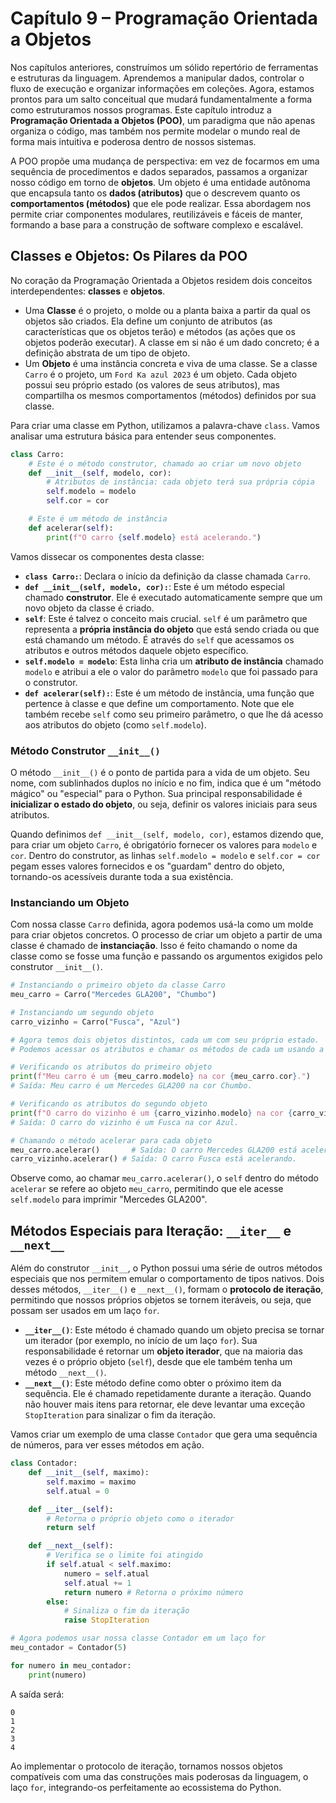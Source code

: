 # Capítulo 9 – Programação Orientada a Objetos

Nos capítulos anteriores, construímos um sólido repertório de ferramentas e estruturas da linguagem. Aprendemos a manipular dados, controlar o fluxo de execução e organizar informações em coleções. Agora, estamos prontos para um salto conceitual que mudará fundamentalmente a forma como estruturamos nossos programas. Este capítulo introduz a **Programação Orientada a Objetos (POO)**, um paradigma que não apenas organiza o código, mas também nos permite modelar o mundo real de forma mais intuitiva e poderosa dentro de nossos sistemas.

A POO propõe uma mudança de perspectiva: em vez de focarmos em uma sequência de procedimentos e dados separados, passamos a organizar nosso código em torno de **objetos**. Um objeto é uma entidade autônoma que encapsula tanto os **dados (atributos)** que o descrevem quanto os **comportamentos (métodos)** que ele pode realizar. Essa abordagem nos permite criar componentes modulares, reutilizáveis e fáceis de manter, formando a base para a construção de software complexo e escalável.

## Classes e Objetos: Os Pilares da POO

No coração da Programação Orientada a Objetos residem dois conceitos interdependentes: **classes** e **objetos**.

- Uma **Classe** é o projeto, o molde ou a planta baixa a partir da qual os objetos são criados. Ela define um conjunto de atributos (as características que os objetos terão) e métodos (as ações que os objetos poderão executar). A classe em si não é um dado concreto; é a definição abstrata de um tipo de objeto.
- Um **Objeto** é uma instância concreta e viva de uma classe. Se a classe `Carro` é o projeto, um `Ford Ka azul 2023` é um objeto. Cada objeto possui seu próprio estado (os valores de seus atributos), mas compartilha os mesmos comportamentos (métodos) definidos por sua classe.

Para criar uma classe em Python, utilizamos a palavra-chave `class`. Vamos analisar uma estrutura básica para entender seus componentes.

```python
class Carro:
    # Este é o método construtor, chamado ao criar um novo objeto
    def __init__(self, modelo, cor):
        # Atributos de instância: cada objeto terá sua própria cópia
        self.modelo = modelo
        self.cor = cor

    # Este é um método de instância
    def acelerar(self):
        print(f"O carro {self.modelo} está acelerando.")
```

Vamos dissecar os componentes desta classe:

- **`class Carro:`**: Declara o início da definição da classe chamada `Carro`.
- **`def __init__(self, modelo, cor):`**: Este é um método especial chamado **construtor**. Ele é executado automaticamente sempre que um novo objeto da classe é criado.
- **`self`**: Este é talvez o conceito mais crucial. `self` é um parâmetro que representa a **própria instância do objeto** que está sendo criada ou que está chamando um método. É através do `self` que acessamos os atributos e outros métodos daquele objeto específico.
- **`self.modelo = modelo`**: Esta linha cria um **atributo de instância** chamado `modelo` e atribui a ele o valor do parâmetro `modelo` que foi passado para o construtor.
- **`def acelerar(self):`**: Este é um método de instância, uma função que pertence à classe e que define um comportamento. Note que ele também recebe `self` como seu primeiro parâmetro, o que lhe dá acesso aos atributos do objeto (como `self.modelo`).

### Método Construtor `__init__()`

O método `__init__()` é o ponto de partida para a vida de um objeto. Seu nome, com sublinhados duplos no início e no fim, indica que é um "método mágico" ou "especial" para o Python. Sua principal responsabilidade é **inicializar o estado do objeto**, ou seja, definir os valores iniciais para seus atributos.

Quando definimos `def __init__(self, modelo, cor)`, estamos dizendo que, para criar um objeto `Carro`, é obrigatório fornecer os valores para `modelo` e `cor`. Dentro do construtor, as linhas `self.modelo = modelo` e `self.cor = cor` pegam esses valores fornecidos e os "guardam" dentro do objeto, tornando-os acessíveis durante toda a sua existência.

### Instanciando um Objeto

Com nossa classe `Carro` definida, agora podemos usá-la como um molde para criar objetos concretos. O processo de criar um objeto a partir de uma classe é chamado de **instanciação**. Isso é feito chamando o nome da classe como se fosse uma função e passando os argumentos exigidos pelo construtor `__init__()`.

```python
# Instanciando o primeiro objeto da classe Carro
meu_carro = Carro("Mercedes GLA200", "Chumbo")

# Instanciando um segundo objeto
carro_vizinho = Carro("Fusca", "Azul")

# Agora temos dois objetos distintos, cada um com seu próprio estado.
# Podemos acessar os atributos e chamar os métodos de cada um usando a notação de ponto.

# Verificando os atributos do primeiro objeto
print(f"Meu carro é um {meu_carro.modelo} na cor {meu_carro.cor}.")
# Saída: Meu carro é um Mercedes GLA200 na cor Chumbo.

# Verificando os atributos do segundo objeto
print(f"O carro do vizinho é um {carro_vizinho.modelo} na cor {carro_vizinho.cor}.")
# Saída: O carro do vizinho é um Fusca na cor Azul.

# Chamando o método acelerar para cada objeto
meu_carro.acelerar()       # Saída: O carro Mercedes GLA200 está acelerando.
carro_vizinho.acelerar() # Saída: O carro Fusca está acelerando.
```

Observe como, ao chamar `meu_carro.acelerar()`, o `self` dentro do método `acelerar` se refere ao objeto `meu_carro`, permitindo que ele acesse `self.modelo` para imprimir "Mercedes GLA200".

## Métodos Especiais para Iteração: `__iter__` e `__next__`

Além do construtor `__init__`, o Python possui uma série de outros métodos especiais que nos permitem emular o comportamento de tipos nativos. Dois desses métodos, `__iter__()` e `__next__()`, formam o **protocolo de iteração**, permitindo que nossos próprios objetos se tornem iteráveis, ou seja, que possam ser usados em um laço `for`.

- **`__iter__()`**: Este método é chamado quando um objeto precisa se tornar um iterador (por exemplo, no início de um laço `for`). Sua responsabilidade é retornar um **objeto iterador**, que na maioria das vezes é o próprio objeto (`self`), desde que ele também tenha um método `__next__()`.
- **`__next__()`**: Este método define como obter o próximo item da sequência. Ele é chamado repetidamente durante a iteração. Quando não houver mais itens para retornar, ele deve levantar uma exceção `StopIteration` para sinalizar o fim da iteração.

Vamos criar um exemplo de uma classe `Contador` que gera uma sequência de números, para ver esses métodos em ação.

```python
class Contador:
    def __init__(self, maximo):
        self.maximo = maximo
        self.atual = 0

    def __iter__(self):
        # Retorna o próprio objeto como o iterador
        return self

    def __next__(self):
        # Verifica se o limite foi atingido
        if self.atual < self.maximo:
            numero = self.atual
            self.atual += 1
            return numero # Retorna o próximo número
        else:
            # Sinaliza o fim da iteração
            raise StopIteration

# Agora podemos usar nossa classe Contador em um laço for
meu_contador = Contador(5)

for numero in meu_contador:
    print(numero)
```

A saída será:

```
0
1
2
3
4
```

Ao implementar o protocolo de iteração, tornamos nossos objetos compatíveis com uma das construções mais poderosas da linguagem, o laço `for`, integrando-os perfeitamente ao ecossistema do Python.

